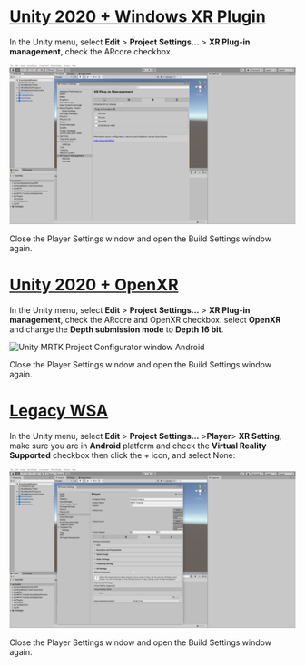 # [Unity 2020 + Windows XR Plugin](#tab/winxr)

In the Unity menu, select **Edit** > **Project Settings...** > **XR Plug-in management**, check the ARcore checkbox.

![Unity MRTK Project Configurator window Android](../images/mr-learning-asa/asa-05-section3-step1-2-1-XRSDK-android.png)

Close the Player Settings window and open the Build Settings window again.

# [Unity 2020 + OpenXR](#tab/openxr)

In the Unity menu, select **Edit** > **Project Settings...** > **XR Plug-in management**, check the ARcore and OpenXR checkbox. select **OpenXR** and change the **Depth submission mode** to **Depth 16 bit**.

![Unity MRTK Project Configurator window Android](../images/mr-learning-asa/asa-05-section3-step1-2-1.png)

Close the Player Settings window and open the Build Settings window again.

# [Legacy WSA](#tab/wsa)

In the Unity menu, select **Edit** > **Project Settings...** >**Player**> **XR Setting**, make sure you are in **Android** platform and check the **Virtual Reality Supported** checkbox then click the + icon, and select None:

![Unity MRTK Project Configurator window Android](../images/mr-learning-asa/asa-05-section3-step1-2-1-Legacy.png)

Close the Player Settings window and open the Build Settings window again.